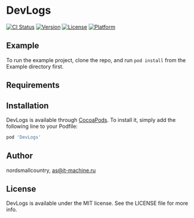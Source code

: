 # DevLogs

[![CI Status](http://img.shields.io/travis/nordsmallcountry/DevLogs.svg?style=flat)](https://travis-ci.org/nordsmallcountry/DevLogs)
[![Version](https://img.shields.io/cocoapods/v/DevLogs.svg?style=flat)](http://cocoapods.org/pods/DevLogs)
[![License](https://img.shields.io/cocoapods/l/DevLogs.svg?style=flat)](http://cocoapods.org/pods/DevLogs)
[![Platform](https://img.shields.io/cocoapods/p/DevLogs.svg?style=flat)](http://cocoapods.org/pods/DevLogs)

## Example

To run the example project, clone the repo, and run `pod install` from the Example directory first.

## Requirements

## Installation

DevLogs is available through [CocoaPods](http://cocoapods.org). To install
it, simply add the following line to your Podfile:

```ruby
pod 'DevLogs'
```

## Author

nordsmallcountry, as@it-machine.ru

## License

DevLogs is available under the MIT license. See the LICENSE file for more info.
